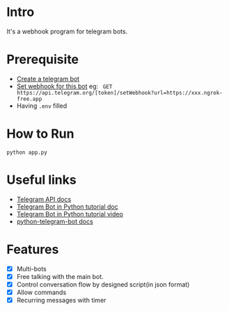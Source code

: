# Intro
It's a webhook program for telegram bots. 
# Prerequisite

- [Create a telegram bot](https://core.telegram.org/bots/tutorial#getting-ready)
- [Set webhook for this bot](https://core.telegram.org/bots/api#setwebhook)  eg:  `` GET https://api.telegram.org/[token]/setWebhook?url=https://xxx.ngrok-free.app``
- Having ``.env`` filled

# How to Run

``python app.py  ``

# Useful links

- [Telegram API docs]()
- [Telegram Bot in Python tutorial doc](https://github.com/python-telegram-bot/python-telegram-bot/wiki/Extensions---Your-first-Bot)
- [Telegram Bot in Python tutorial video](https://www.youtube.com/watch?v=vZtm1wuA2yc)
- [python-telegram-bot docs](https://python-telegram-bot.org/)

# Features
- [x] Multi-bots
- [x] Free talking with the main bot.
- [x] Control conversation flow by designed script(in json format)
- [x] Allow commands
- [x] Recurring messages with timer